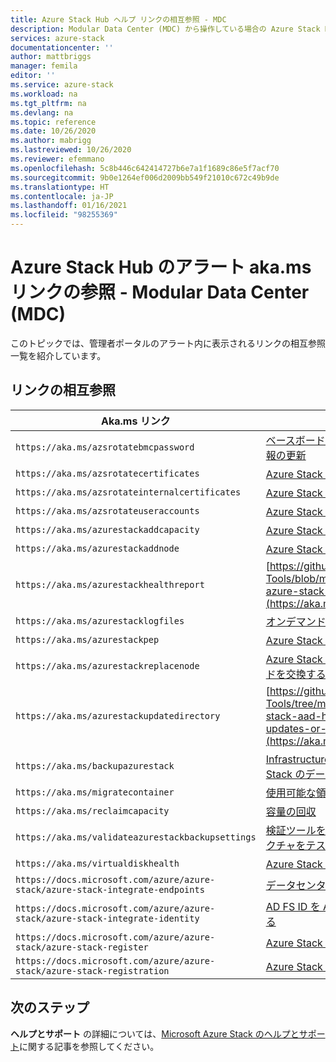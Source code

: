 ```yaml
---
title: Azure Stack Hub ヘルプ リンクの相互参照 - MDC
description: Modular Data Center (MDC) から操作している場合の Azure Stack Hub のポータル参照リンクを参照します。
services: azure-stack
documentationcenter: ''
author: mattbriggs
manager: femila
editor: ''
ms.service: azure-stack
ms.workload: na
ms.tgt_pltfrm: na
ms.devlang: na
ms.topic: reference
ms.date: 10/26/2020
ms.author: mabrigg
ms.lastreviewed: 10/26/2020
ms.reviewer: efemmano
ms.openlocfilehash: 5c8b446c642414727b6e7a1f1689c86e5f7acf70
ms.sourcegitcommit: 9b0e1264ef006d2009bb549f21010c672c49b9de
ms.translationtype: HT
ms.contentlocale: ja-JP
ms.lasthandoff: 01/16/2021
ms.locfileid: "98255369"
---
```

# <a name="alerts-akams-link-reference-for-azure-stack-hub---modular-data-center-mdc"></a>Azure Stack Hub のアラート aka.ms リンクの参照 - Modular Data Center (MDC)

このトピックでは、管理者ポータルのアラート内に表示されるリンクの相互参照一覧を紹介しています。 

## <a name="link-cross-reference"></a>リンクの相互参照

| Aka.ms リンク | [アーティクル] |
| --- | --- |
| `https://aka.ms/azsrotatebmcpassword` | [ベースボード管理コントローラー (BMC) の資格情報の更新](../../operator/azure-stack-rotate-secrets.md#update-the-bmc-credential) |
| `https://aka.ms/azsrotatecertificates` | [Azure Stack でシークレットをローテーションする](../../operator/azure-stack-rotate-secrets.md) |
| `https://aka.ms/azsrotateinternalcertificates` | [Azure Stack でシークレットをローテーションする](../../operator/azure-stack-rotate-secrets.md) |
| `https://aka.ms/azsrotateuseraccounts` | [Azure Stack でシークレットをローテーションする](../../operator/azure-stack-rotate-secrets.md) |
| `https://aka.ms/azurestackaddcapacity` | [Azure Stack のスケール ユニット ノードを追加する](../../operator/azure-stack-add-scale-node.md) |
| `https://aka.ms/azurestackaddnode` | [Azure Stack のスケール ユニット ノードを追加する](../../operator/azure-stack-add-scale-node.md) |
| `https://aka.ms/azurestackhealthreport` | [https://github.com/Azure/AzureStack-Tools/blob/master/Identity/README.md#retrieve-azure-stack-identity-health-report](https://aka.ms/aa708dy) |
| `https://aka.ms/azurestacklogfiles` | [オンデマンドで Azure Stack 診断ログを収集する](../../operator/diagnostic-log-collection.md) |
| `https://aka.ms/azurestackpep` | [Azure Stack で特権エンドポイントを使用する](../../operator/azure-stack-privileged-endpoint.md) |
| `https://aka.ms/azurestackreplacenode` | [Azure Stack 統合システムのスケール ユニット ノードを交換する](../../operator/azure-stack-replace-node.md) |
| `https://aka.ms/azurestackupdatedirectory` | [https://github.com/Azure/AzureStack-Tools/tree/master/Identity#updating-the-azure-stack-aad-home-directory-after-installing-updates-or-new-resource-providers](https://aka.ms/aa700j2) |
| `https://aka.ms/backupazurestack` | [Infrastructure Backup サービスを使用した Azure Stack のデータの回復](../../operator/azure-stack-backup-infrastructure-backup.md) |
| `https://aka.ms/migratecontainer` | [使用可能な領域を管理する](../../operator/azure-stack-manage-storage-shares.md#manage-available-space) |
| `https://aka.ms/reclaimcapacity` | [容量の回収](../../operator/azure-stack-manage-storage-shares.md#reclaim-capacity) |
| `https://aka.ms/validateazurestackbackupsettings` | [検証ツールを実行してネットワーク インフラストラクチャをテストする](../../operator/azure-stack-diagnostic-test.md#run-validation-tool-to-test-infrastructure-backup-settings) |
| `https://aka.ms/virtualdiskhealth` | [Azure Stack の物理ディスクを交換する](../../operator/azure-stack-replace-disk.md) |
| `https://docs.microsoft.com/azure/azure-stack/azure-stack-integrate-endpoints` | [データセンターに Azure Stack サービスを発行する](../../operator/azure-stack-integrate-endpoints.md) |
| `https://docs.microsoft.com/azure/azure-stack/azure-stack-integrate-identity` | [AD FS ID を Azure Stack データセンターに統合する](../../operator/azure-stack-integrate-identity.md) |
| `https://docs.microsoft.com/azure/azure-stack/azure-stack-register` | [Azure Stack を Azure に登録する](../../operator/azure-stack-registration.md) |
| `https://docs.microsoft.com/azure/azure-stack/azure-stack-registration` | [Azure Stack を Azure に登録する](../../operator/azure-stack-registration.md) |

## <a name="next-steps"></a>次のステップ

**ヘルプとサポート** の詳細については、[Microsoft Azure Stack のヘルプとサポート](../../operator/azure-stack-help-and-support-overview.md)に関する記事を参照してください。